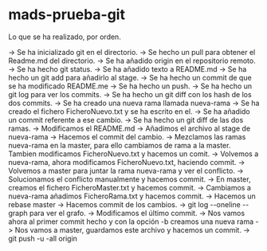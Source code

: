 # mads-prueba-git

Lo que se ha realizado, por orden.

-> Se ha inicializado git en el directorio.
-> Se hecho un pull para obtener el Readme.md del directorio.
-> Se ha añadido origin en el repositorio remoto.
-> Se ha hecho git status.
-> Se ha añadido texto a README.md
-> Se ha hecho un git add para añadirlo al stage.
-> Se ha hecho un commit de que se ha modificado README.me
-> Se ha hecho un push.
-> Se ha hecho un git log para ver los commits.
-> Se ha hecho un git diff con los hash de los dos commits.
-> Se ha creado una nueva rama llamada nueva-rama
-> Se ha creado el fichero FicheroNuevo.txt y se ha escrito en el.
-> Se ha añadido un commit referente a ese cambio.
-> Se ha hecho un git diff de las dos ramas.
-> Modificamos el README.md
-> Añadimos el archivo al stage de nueva-rama
-> Hacemos el commit del cambio.
-> Mezclamos las ramas nueva-rama en la master, para ello cambiamos de rama a la master. Tambien modificamos FicheroNuevo.txt y hacemos un comit.
-> Volvemos a nueva-rama, ahora modificamos FicheroNuevo.txt, haciendo commit.
-> Volvemos a master para juntar la rama nueva-rama y ver el conflicto.
-> Solucionamos el conflicto manualmente y hacemos commit.
-> En master, creamos el fichero FicheroMaster.txt y hacemos commit.
-> Cambiamos a nueva-rama añadimos FicheroRama.txt y hacemos commit.
-> Hacemos un rebase master
-> Hacemos commit de los cambios.
-> git log --oneline --graph para ver el grafo.
-> Modificamos el último commit.
-> Nos vamos ahora al primer commit hecho y con la opción -b creamos una nueva rama
-> Nos vamos a master, guardamos este archivo y hacemos un commit.
-> git push -u -all origin
